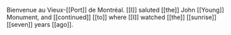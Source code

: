 Bienvenue au Vieux-[[Port]] de Montréal. [[I]] saluted [[the]] John [[Young]] Monument, and [[continued]] [[to]] where [[I]] watched [[the]] [[sunrise]] [[seven]] years [[ago]].